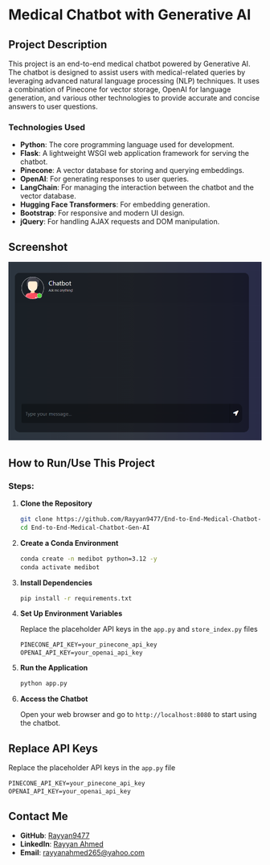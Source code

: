 # Medical Chatbot with Generative AI


## Project Description

This project is an end-to-end medical chatbot powered by Generative AI. The chatbot is designed to assist users with medical-related queries by leveraging advanced natural language processing (NLP) techniques. It uses a combination of Pinecone for vector storage, OpenAI for language generation, and various other technologies to provide accurate and concise answers to user questions.

### Technologies Used

- **Python**: The core programming language used for development.
- **Flask**: A lightweight WSGI web application framework for serving the chatbot.
- **Pinecone**: A vector database for storing and querying embeddings.
- **OpenAI**: For generating responses to user queries.
- **LangChain**: For managing the interaction between the chatbot and the vector database.
- **Hugging Face Transformers**: For embedding generation.
- **Bootstrap**: For responsive and modern UI design.
- **jQuery**: For handling AJAX requests and DOM manipulation.

## Screenshot

![Medical Chatbot Screenshot](static/Chatbot.png)

## How to Run/Use This Project

### Steps:

1. **Clone the Repository**

    ```bash
    git clone https://github.com/Rayyan9477/End-to-End-Medical-Chatbot-Gen-AI.git
    cd End-to-End-Medical-Chatbot-Gen-AI
    ```

2. **Create a Conda Environment**

    ```bash
    conda create -n medibot python=3.12 -y
    conda activate medibot
    ```

3. **Install Dependencies**

    ```bash
    pip install -r requirements.txt
    ```

4. **Set Up Environment Variables**

    Replace the placeholder API keys in the `app.py` and `store_index.py` files

    ```
    PINECONE_API_KEY=your_pinecone_api_key
    OPENAI_API_KEY=your_openai_api_key
    ```

5. **Run the Application**

    ```bash
    python app.py
    ```

6. **Access the Chatbot**

    Open your web browser and go to `http://localhost:8080` to start using the chatbot.

## Replace API Keys

Replace the placeholder API keys in the `app.py` file

```
PINECONE_API_KEY=your_pinecone_api_key
OPENAI_API_KEY=your_openai_api_key
```

## Contact Me

- **GitHub**: [Rayyan9477](https://github.com/Rayyan9477)
- **LinkedIn**: [Rayyan Ahmed](https://www.linkedin.com/in/rayyan-ahmed9477/)
- **Email**: [rayyanahmed265@yahoo.com](mailto:rayyanahmed265@yahoo.com)
